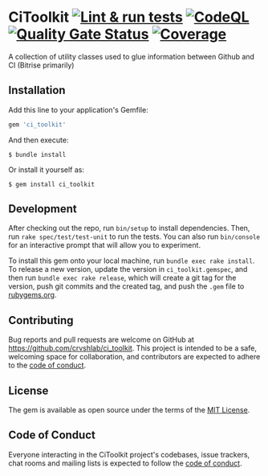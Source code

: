 # CiToolkit [![Lint & run tests](https://github.com/crvshlab/ci_toolkit/actions/workflows/lint_test_and_release.yml/badge.svg)](https://github.com/crvshlab/ci_toolkit/actions/workflows/lint_and_run_tests.yml) [![CodeQL](https://github.com/crvshlab/ci_toolkit/actions/workflows/codeql-analysis.yml/badge.svg)](https://github.com/crvshlab/ci_toolkit/actions/workflows/codeql-analysis.yml.yml) [![Quality Gate Status](https://sonarcloud.io/api/project_badges/measure?project=crvshlab_ci_toolkit&metric=alert_status&token=f10d3b754be5144c5acced94b8f2fe8705045db7)](https://sonarcloud.io/dashboard?id=crvshlab_ci_toolkit) [![Coverage](https://sonarcloud.io/api/project_badges/measure?project=crvshlab_ci_toolkit&metric=coverage&token=f10d3b754be5144c5acced94b8f2fe8705045db7)](https://sonarcloud.io/dashboard?id=crvshlab_ci_toolkit) 

A collection of utility classes used to glue information between Github and CI (Bitrise primarily)
## Installation

Add this line to your application's Gemfile:

```ruby
gem 'ci_toolkit'
```

And then execute:

    $ bundle install

Or install it yourself as:

    $ gem install ci_toolkit

## Development

After checking out the repo, run `bin/setup` to install dependencies. Then, run `rake spec/test/test-unit` to run the tests. You can also run `bin/console` for an interactive prompt that will allow you to experiment.

To install this gem onto your local machine, run `bundle exec rake install`. To release a new version, update the version in `ci_toolkit.gemspec`, and then run `bundle exec rake release`, which will create a git tag for the version, push git commits and the created tag, and push the `.gem` file to [rubygems.org](https://rubygems.org).

## Contributing

Bug reports and pull requests are welcome on GitHub at https://github.com/crvshlab/ci_toolkit. This project is intended to be a safe, welcoming space for collaboration, and contributors are expected to adhere to the [code of conduct](https://github.com/[USERNAME]/ci_toolkit/blob/master/CODE_OF_CONDUCT.md).

## License

The gem is available as open source under the terms of the [MIT License](https://opensource.org/licenses/MIT).

## Code of Conduct

Everyone interacting in the CiToolkit project's codebases, issue trackers, chat rooms and mailing lists is expected to follow the [code of conduct](https://github.com/[USERNAME]/ci_toolkit/blob/master/CODE_OF_CONDUCT.md).
